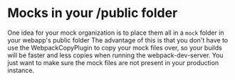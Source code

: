 # Mocks in your /public folder
One idea for your mock organization is to place them all in a `mock` folder in your webapp's public folder
The advantage of this is that you don't have to use the WebpackCopyPlugin to copy your mock files over, so
your builds will be faster and less copies when running the webpack-dev-server.  You just want to make 
sure the mock files are not present in your production instance.